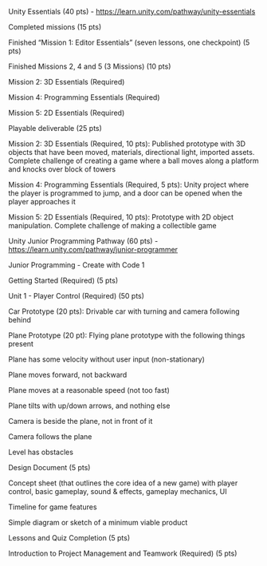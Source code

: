 Unity Essentials (40 pts) - https://learn.unity.com/pathway/unity-essentials

Completed missions (15 pts)

Finished “Mission 1: Editor Essentials” (seven lessons, one checkpoint) (5 pts)

Finished Missions 2, 4 and 5 (3 Missions) (10 pts)

Mission 2: 3D Essentials (Required)

Mission 4: Programming Essentials (Required)

Mission 5: 2D Essentials (Required)

Playable deliverable (25 pts)

Mission 2: 3D Essentials (Required, 10 pts): Published prototype with 3D objects that have been moved, materials, directional light, imported assets. Complete challenge of creating a game where a ball moves along a platform and knocks over block of towers

Mission 4: Programming Essentials (Required, 5 pts): Unity project where the player is programmed to jump, and a door can be opened when the player approaches it

Mission 5: 2D Essentials (Required, 10 pts): Prototype with 2D object manipulation. Complete challenge of making a collectible game

Unity Junior Programming Pathway (60 pts) - https://learn.unity.com/pathway/junior-programmer

Junior Programming - Create with Code 1

Getting Started (Required) (5 pts)

Unit 1 - Player Control (Required) (50 pts)

Car Prototype (20 pts): Drivable car with turning and camera following behind

Plane Prototype (20 pt): Flying plane prototype with the following things present

Plane has some velocity without user input (non-stationary)

Plane moves forward, not backward

Plane moves at a reasonable speed (not too fast)

Plane tilts with up/down arrows, and nothing else

Camera is beside the plane, not in front of it

Camera follows the plane

Level has obstacles

Design Document (5 pts)

Concept sheet (that outlines the core idea of a new game) with player control, basic gameplay, sound & effects, gameplay mechanics, UI

Timeline for game features

Simple diagram or sketch of a minimum viable product

Lessons and Quiz Completion (5 pts)

Introduction to Project Management and Teamwork (Required) (5 pts)

